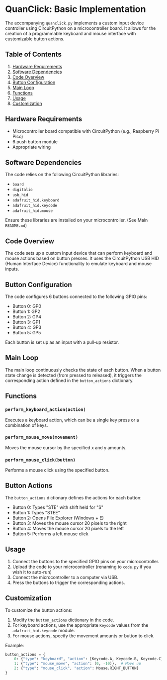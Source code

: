 # QuanClick: Basic Implementation

The accompanying `quanclick.py` implements a custom input device controller using CircuitPython on a microcontroller board. It allows for the creation of a programmable keyboard and mouse interface with customizable button actions.

## Table of Contents

1. [Hardware Requirements](#hardware-requirements)
2. [Software Dependencies](#software-dependencies)
3. [Code Overview](#code-overview)
4. [Button Configuration](#button-configuration)
5. [Main Loop](#main-loop)
6. [Functions](#functions)
7. [Usage](#usage)
8. [Customization](#customization)

## Hardware Requirements

- Microcontroller board compatible with CircuitPython (e.g., Raspberry Pi Pico)
- 6 push button module
- Appropriate wiring

## Software Dependencies

The code relies on the following CircuitPython libraries:

- `board`
- `digitalio`
- `usb_hid`
- `adafruit_hid.keyboard`
- `adafruit_hid.keycode`
- `adafruit_hid.mouse`

Ensure these libraries are installed on your microcontroller. (See Main `README.md`)

## Code Overview

The code sets up a custom input device that can perform keyboard and mouse actions based on button presses. It uses the CircuitPython USB HID (Human Interface Device) functionality to emulate keyboard and mouse inputs.

## Button Configuration

The code configures 6 buttons connected to the following GPIO pins:

- Button 0: GP0
- Button 1: GP2
- Button 2: GP4
- Button 3: GP1
- Button 4: GP3
- Button 5: GP5

Each button is set up as an input with a pull-up resistor.

## Main Loop

The main loop continuously checks the state of each button. When a button state change is detected (from pressed to released), it triggers the corresponding action defined in the `button_actions` dictionary.

## Functions

### `perform_keyboard_action(action)`

Executes a keyboard action, which can be a single key press or a combination of keys.

### `perform_mouse_move(movement)`

Moves the mouse cursor by the specified x and y amounts.

### `perform_mouse_click(button)`

Performs a mouse click using the specified button.

## Button Actions

The `button_actions` dictionary defines the actions for each button:

- Button 0: Types "STE" with shift held for "S"
- Button 1: Types "STEE"
- Button 2: Opens File Explorer (Windows + E)
- Button 3: Moves the mouse cursor 20 pixels to the right
- Button 4: Moves the mouse cursor 20 pixels to the left
- Button 5: Performs a left mouse click

## Usage

1. Connect the buttons to the specified GPIO pins on your microcontroller.
2. Upload the code to your microcontroller (renaming to `code.py` if you wish it to auto-run)
3. Connect the microcontroller to a computer via USB.
4. Press the buttons to trigger the corresponding actions.

## Customization

To customize the button actions:

1. Modify the `button_actions` dictionary in the code.
2. For keyboard actions, use the appropriate `Keycode` values from the `adafruit_hid.keycode` module.
3. For mouse actions, specify the movement amounts or button to click.

Example:
```python
button_actions = {
    0: {"type": "keyboard", "action": [Keycode.A, Keycode.B, Keycode.C]},
    1: {"type": "mouse_move", "action": (0, -10)},  # Move up
    2: {"type": "mouse_click", "action": Mouse.RIGHT_BUTTON}
}